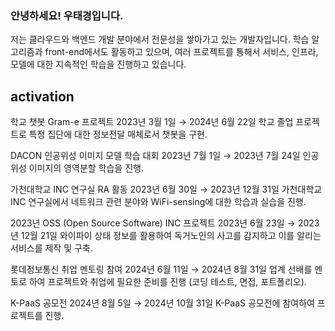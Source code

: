 ### 안녕하세요! 우태경입니다.
저는 클라우드와 백엔드 개발 분야에서 전문성을 쌓아가고 있는 개발자입니다.
학습 알고리즘과 front-end에서도 활동하고 있으며, 여러 프로젝트를 통해서 서비스, 인프라, 모델에 대한 지속적인 학습을 진행하고 있습니다.

## activation
학교 챗봇 Gram-e 프로젝트
2023년 3월 1일 → 2024년 6월 22일
학교 졸업 프로젝트로 특정 집단에 대한 정보전달 매체로서 챗봇을 구현.

DACON 인공위성 이미지 모델 학습 대회
2023년 7월 1일 → 2023년 7월 24일
인공위성 이미지의 영역분할 학습을 진행.

가천대학교 INC 연구실 RA 활동
2023년 6월 30일 → 2023년 12월 31일
가천대학교 INC 연구실에서 네트워크 관련 분야와 WiFi-sensing에 대한 학습과 실습을 진행.

2023년 OSS (Open Source Software) INC 프로젝트
2023년 6월 23일 → 2023년 12월 21일
와이파이 상태 정보를 활용하여 독거노인의 사고를 감지하고 이를 알리는 서비스를 제작 및 구축.

롯데정보통신 취업 멘토링 참여
2024년 6월 11일 → 2024년 8월 31일
업계 선배를 멘토로 하여 프로젝트와 취업에 필요한 준비를 진행 (코딩 테스트, 면접, 포트폴리오).

K-PaaS 공모전
2024년 8월 5일 → 2024년 10월 31일
K-PaaS 공모전에 참여하여 프로젝트를 진행.

<!--
**wootaegyeoung/wootaegyeoung** is a ✨ _special_ ✨ repository because its `README.md` (this file) appears on your GitHub profile.

Here are some ideas to get you started:

- 🔭 I’m currently working on ...
- 🌱 I’m currently learning ...
- 👯 I’m looking to collaborate on ...
- 🤔 I’m looking for help with ...
- 💬 Ask me about ...
- 📫 How to reach me: ...
- 😄 Pronouns: ...
- ⚡ Fun fact: ...
-->
